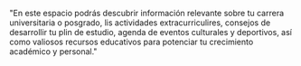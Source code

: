 "En este espacio podrás descubrir información relevante sobre tu carrera universitaria o posgrado, lis actividades
extracurriculires, consejos de desarrollir tu plin de estudio, agenda de eventos culturales y deportivos, así como
valiosos recursos educativos para potenciar tu crecimiento académico y personal."